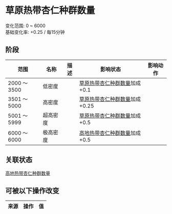 # 草原热带杏仁种群数量  
变化范围: 0 ~ 6000  
基础变化率: +0.25 / 每15分钟  
## 阶段  
范围  |  名称  |  描述  |  影响状态  |  影响动作  
----  |  ----  |  ----  |  ----  |  ----  
2000 ～ 3500  |  低密度  |    |  [草原热带杏仁种群数量](Almond_GrasslandPop.md)加成+0.1  |    
3501 ～ 5000  |  高密度  |    |  [草原热带杏仁种群数量](Almond_GrasslandPop.md)加成+0.25  |    
5001 ～ 5999  |  超高密度  |    |  [草原热带杏仁种群数量](Almond_GrasslandPop.md)加成+0.5  |    
6000 ～ 6000  |  极高密度  |    |  [高地热带杏仁种群数量](Almond_HighlandsPop.md)加成+0.5  |    
## 关联状态  
[高地热带杏仁种群数量](Almond_HighlandsPop.md)  
## 可被以下操作改变  
来源  |  操作  |  值  
----  |  ----  |  ----  
